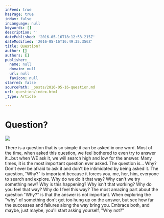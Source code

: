 ```yaml
---
inFeed: true
hasPage: true
inNav: false
inLanguage: null
keywords: []
description: ''
datePublished: '2016-05-16T18:12:53.215Z'
dateModified: '2016-05-16T16:49:35.356Z'
title: Question?
author: []
authors: []
publisher:
  name: null
  domain: null
  url: null
  favicon: null
starred: false
sourcePath: _posts/2016-05-16-question.md
url: question/index.html
_type: Article

---
```

# Question?
![](https://the-grid-user-content.s3-us-west-2.amazonaws.com/c11835fa-ab5b-4228-88b1-d52e68bd509f.jpg)

There is a question that is so simple it can be asked in one word. Most of the time, when asked this question, we feel bothered to even try to answer it...but when WE ask it, we will search high and low for the answer. Many times, it is the most important question ever asked.
The question is...
Why?
Don't ever be afraid to ask it and don't be intimidated by being asked it. The question, "Why?" is important because it forces you, me, her, him, everyone to search and explore.
Why do we do it that way?
Why can't we try something new?
Why is this happening?
Why isn't that working?
Why do you feel that way?
Why do I feel this way?
The most amazing part about the question "Why?" is that the answer is not important. When exploring the "why" of something don't get too hung up on the answer, but see how far the successes and failures along the way bring you. Embrace both, and maybe, just maybe, you'll start asking yourself, "Why not?"